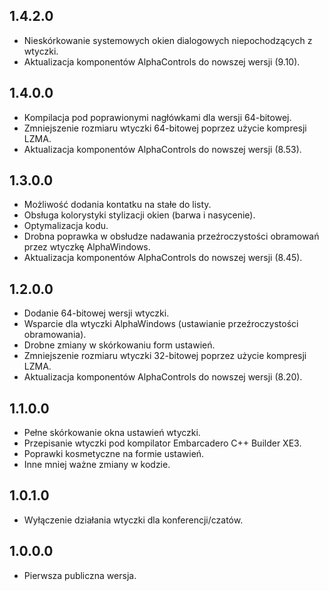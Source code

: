 1.4.2.0
-----
* Nieskórkowanie systemowych okien dialogowych niepochodzących z wtyczki.
* Aktualizacja komponentów AlphaControls do nowszej wersji (9.10).

1.4.0.0
-----
* Kompilacja pod poprawionymi nagłówkami dla wersji 64-bitowej.
* Zmniejszenie rozmiaru wtyczki 64-bitowej poprzez użycie kompresji LZMA.
* Aktualizacja komponentów AlphaControls do nowszej wersji (8.53).

1.3.0.0
-----
* Możliwość dodania kontatku na stałe do listy.
* Obsługa kolorystyki stylizacji okien (barwa i nasycenie).
* Optymalizacja kodu.
* Drobna poprawka w obsłudze nadawania przeźroczystości obramowań przez wtyczkę AlphaWindows.
* Aktualizacja komponentów AlphaControls do nowszej wersji (8.45).

1.2.0.0
-----
* Dodanie 64-bitowej wersji wtyczki.
* Wsparcie dla wtyczki AlphaWindows (ustawianie przeźroczystości obramowania).
* Drobne zmiany w skórkowaniu form ustawień.
* Zmniejszenie rozmiaru wtyczki 32-bitowej poprzez użycie kompresji LZMA.
* Aktualizacja komponentów AlphaControls do nowszej wersji (8.20).

1.1.0.0
-----
* Pełne skórkowanie okna ustawień wtyczki.
* Przepisanie wtyczki pod kompilator Embarcadero C++ Builder XE3.
* Poprawki kosmetyczne na formie ustawień.
* Inne mniej ważne zmiany w kodzie.

1.0.1.0
-----
* Wyłączenie działania wtyczki dla konferencji/czatów.

1.0.0.0
-----
* Pierwsza publiczna wersja.